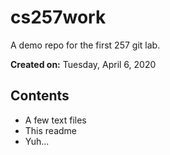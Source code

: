 # cs257work
A demo repo for the first 257 git lab.

**Created on:** Tuesday, April 6, 2020

## Contents
- A few text files
- This readme
- Yuh...
